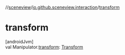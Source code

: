 //[sceneview](../../index.md)/[io.github.sceneview.interaction](index.md)/[transform](transform.md)

# transform

[androidJvm]\
val Manipulator.[transform](transform.md): [Transform](../io.github.sceneview.math/index.md#1875660684%2FClasslikes%2F-1571379623)
